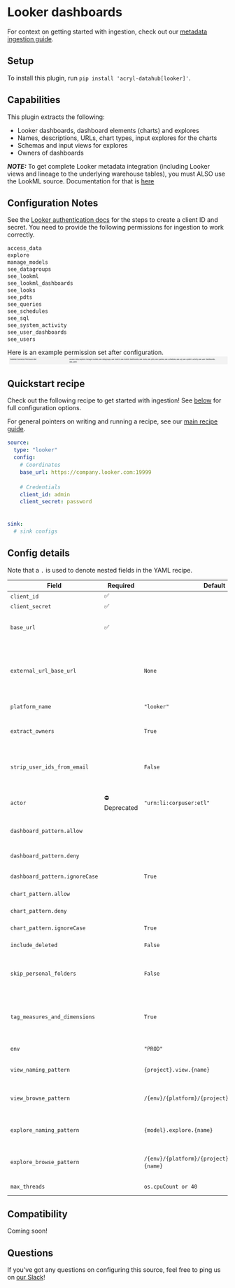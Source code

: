 # Looker dashboards

For context on getting started with ingestion, check out our [metadata ingestion guide](../README.md).

## Setup

To install this plugin, run `pip install 'acryl-datahub[looker]'`.

## Capabilities

This plugin extracts the following:

- Looker dashboards, dashboard elements (charts) and explores
- Names, descriptions, URLs, chart types, input explores for the charts
- Schemas and input views for explores
- Owners of dashboards

**_NOTE:_** To get complete Looker metadata integration (including Looker views and lineage to the underlying warehouse tables), you must ALSO use the LookML source. Documentation for that is [here](./lookml.md)

## Configuration Notes

See the [Looker authentication docs](https://docs.looker.com/reference/api-and-integration/api-auth#authentication_with_an_sdk) for the steps to create a client ID and secret. 
You need to provide the following permissions for ingestion to work correctly. 
```
access_data
explore
manage_models
see_datagroups
see_lookml
see_lookml_dashboards
see_looks
see_pdts
see_queries
see_schedules
see_sql
see_system_activity
see_user_dashboards
see_users
```
Here is an example permission set after configuration. 
![Looker DataHub Permission Set](./images/looker_datahub_permission_set.png)


## Quickstart recipe


Check out the following recipe to get started with ingestion! See [below](#config-details) for full configuration options.

For general pointers on writing and running a recipe, see our [main recipe guide](../README.md#recipes).

```yml
source:
  type: "looker"
  config:
    # Coordinates
    base_url: https://company.looker.com:19999

    # Credentials
    client_id: admin
    client_secret: password


sink:
  # sink configs
```

## Config details

Note that a `.` is used to denote nested fields in the YAML recipe.

| Field                     | Required | Default                 | Description                                                                                                  |
| ------------------------- | -------- | ----------------------- | ------------------------------------------------------------------------------------------------------------ |
| `client_id`               | ✅       |                         | Looker API3 client ID.                                                                                       |
| `client_secret`           | ✅       |                         | Looker API3 client secret.                                                                                   |
| `base_url`                | ✅       |                         | Url to your Looker instance: `https://company.looker.com:19999` or `https://looker.company.com`, or similar. |
| `external_url_base_url`   |          | `None`                  | Optional URL to use when constructing external URLs to Looker. For example, `https://looker-public.company.com` If not provided, the external URL base will default to `base_url`.  | 
| `platform_name`           |          | `"looker"`              | Platform to use in namespace when constructing URNs.                                                         |
| `extract_owners`                     |          | `True`                | When enabled, extracts ownership from Looker directly. When disabled, ownership is left empty for dashboards and charts.                                                      |
| `strip_user_ids_from_email`                     |          | `False`                | When enabled, converts Looker user emails of the form name@domain.com to urn:li:corpuser:name when assigning ownership                                                    |
| `actor`                |      ⛔️ Deprecated     | `"urn:li:corpuser:etl"` | This config is deprecated in favor of `extract_owners`. Previously, was the actor to use in ownership properties of ingested metadata              |
| `dashboard_pattern.allow` |          |                         | List of regex patterns for dashboards to include in ingestion.                                                        |
| `dashboard_pattern.deny`  |          |                         | List of regex patterns for dashboards to exclude from ingestion.                                                      |
| `dashboard_pattern.ignoreCase`  |          | `True` | Whether to ignore case sensitivity during pattern matching.                                                                                                                                  |
| `chart_pattern.allow`     |          |                         | List of regex patterns for charts to include in ingestion.                                                            |
| `chart_pattern.deny`      |          |                         | List of regex patterns for charts to exclude from ingestion.                                                          |
| `chart_pattern.ignoreCase`  |          | `True` | Whether to ignore case sensitivity during pattern matching.                                                                                                                                  |
| `include_deleted`         |          | `False`                 | Whether to include deleted dashboards.                                                                       |
| `skip_personal_folders`         |          | `False`                 | Whether to skip ingestion of dashboards in personal folders. Setting this to True will only ingest dashboards in the Shared folder space. |
| `tag_measures_and_dimensions`   |          | `True`    | When enabled, attaches tags to measures, dimensions and dimension groups to make them more discoverable. When disabled, adds this information to the description of the column. |
| `env`                     |          | `"PROD"`                | Environment to use in namespace when constructing URNs.                                                      |
| `view_naming_pattern` |   | `{project}.view.{name}` | Pattern for providing dataset names to views. Allowed variables are `{project}`, `{model}`, `{name}` | 
| `view_browse_pattern` |   | `/{env}/{platform}/{project}/views/{name}` | Pattern for providing browse paths to views. Allowed variables are `{project}`, `{model}`, `{name}`, `{platform}` and `{env}` | 
| `explore_naming_pattern` |   | `{model}.explore.{name}` | Pattern for providing dataset names to explores. Allowed variables are `{project}`, `{model}`, `{name}` | 
| `explore_browse_pattern` |   | `/{env}/{platform}/{project}/explores/{model}.{name}` | Pattern for providing browse paths to explores. Allowed variables are `{project}`, `{model}`, `{name}`, `{platform}` and `{env}` | 
| `max_threads`                                |          | `os.cpuCount or 40` |  Max parallelism for Looker API calls                   |


## Compatibility

Coming soon!

## Questions

If you've got any questions on configuring this source, feel free to ping us on [our Slack](https://slack.datahubproject.io/)!
